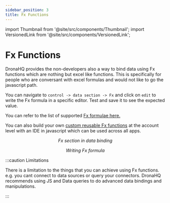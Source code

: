```yaml
---
sidebar_position: 3
title: Fx Functions
---
```


import Thumbnail from '@site/src/components/Thumbnail';
import VersionedLink from '@site/src/components/VersionedLink';

# Fx Functions

DronaHQ provides the non-developers also a way to bind data using Fx functions which are nothing but excel like functions. This is specifically for people who are conversant with excel formulas and would not like to go the javascript path. 

You can navigate to `control -> data section -> Fx` and click on `edit` to write the Fx formula in a specific editor. Test and save it to see the expected value. 

You can refer to the list of supported [Fx formulae here.](../../reference_fx_formulas)

You can also build your own [custom reusable Fx functions](../../custom_fx_ide) at the account level with an IDE in javascript which can be used across all apps.

<figure>
  <Thumbnail src="/img/binding-data/fx-data.png" alt="Fx data" width='100%'/>
  <figcaption align = "center"><i>Fx section in data binding</i></figcaption>
</figure>

<figure>
  <Thumbnail src="/img/binding-data/fx-formula.png" alt="Fx formula" width='100%'/>
  <figcaption align = "center"><i>Writing Fx formula</i></figcaption>
</figure>



:::caution Limitations

There is a limitation to the things that you can achieve using Fx functions. e.g. you cant connect to data sources or query your connectors. DronaHQ recommends using JS and Data queries to do advanced data bindings and manipulations.

:::
